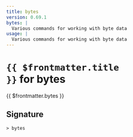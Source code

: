 ```yaml
---
title: bytes
version: 0.69.1
bytes: |
  Various commands for working with byte data
usage: |
  Various commands for working with byte data
---
```


# <code>{{ $frontmatter.title }}</code> for bytes

<div style='white-space: pre-wrap;margin-top: 10px'>{{ $frontmatter.bytes }}</div>

## Signature

```> bytes ```
